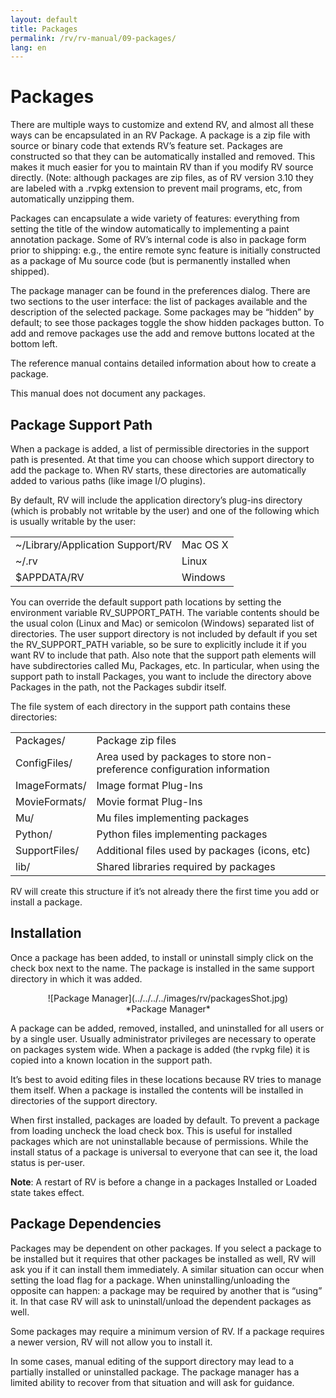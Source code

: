 ```yaml
---
layout: default
title: Packages
permalink: /rv/rv-manual/09-packages/
lang: en
---
```


# Packages

There are multiple ways to customize and extend RV, and almost all these ways can be encapsulated in an RV Package. A package is a zip file with source or binary code that extends RV’s feature set. Packages are constructed so that they can be automatically installed and removed. This makes it much easier for you to maintain RV than if you modify RV source directly. (Note: although packages are zip files, as of RV version 3.10 they are labeled with a .rvpkg extension to prevent mail programs, etc, from automatically unzipping them.

Packages can encapsulate a wide variety of features: everything from setting the title of the window automatically to implementing a paint annotation package. Some of RV’s internal code is also in package form prior to shipping: e.g., the entire remote sync feature is initially constructed as a package of Mu source code (but is permanently installed when shipped).

The package manager can be found in the preferences dialog. There are two sections to the user interface: the list of packages available and the description of the selected package. Some packages may be “hidden” by default; to see those packages toggle the show hidden packages button. To add and remove packages use the add and remove buttons located at the bottom left.

The reference manual contains detailed information about how to create a package.

This manual does not document any packages.

## Package Support Path

When a package is added, a list of permissible directories in the support path is presented. At that time you can choose which support directory to add the package to. When RV starts, these directories are automatically added to various paths (like image I/O plugins).

By default, RV will include the application directory’s plug-ins directory (which is probably not writable by the user) and one of the following which is usually writable by the user:

| | |
|-|-|
| ~/Library/Application Support/RV | Mac OS X |
| ~/.rv | Linux |
| $APPDATA/RV | Windows |

You can override the default support path locations by setting the environment variable RV_SUPPORT_PATH. The variable contents should be the usual colon (Linux and Mac) or semicolon (Windows) separated list of directories. The user support directory is not included by default if you set the RV_SUPPORT_PATH variable, so be sure to explicitly include it if you want RV to include that path. Also note that the support path elements will have subdirectories called Mu, Packages, etc. In particular, when using the support path to install Packages, you want to include the directory above Packages in the path, not the Packages subdir itself.

The file system of each directory in the support path contains these directories:

| | |
|-|-|
| Packages/ | Package zip files |
| ConfigFiles/ | Area used by packages to store non-preference configuration information |
| ImageFormats/ | Image format Plug-Ins |
| MovieFormats/ | Movie format Plug-Ins |
| Mu/ | Mu files implementing packages |
| Python/ | Python files implementing packages |
| SupportFiles/ | Additional files used by packages (icons, etc) |
| lib/ | Shared libraries required by packages |

RV will create this structure if it’s not already there the first time you add or install a package.

## Installation

Once a package has been added, to install or uninstall simply click on the check box next to the name. The package is installed in the same support directory in which it was added.

<center>![Package Manager](../../../../images/rv/packagesShot.jpg)</center>

<center>*Package Manager*</center>

A package can be added, removed, installed, and uninstalled for all users or by a single user. Usually administrator privileges are necessary to operate on packages system wide. When a package is added (the rvpkg file) it is copied into a known location in the support path.

It’s best to avoid editing files in these locations because RV tries to manage them itself. When a package is installed the contents will be installed in directories of the support directory.

When first installed, packages are loaded by default. To prevent a package from loading uncheck the load check box. This is useful for installed packages which are not uninstallable because of permissions. While the install status of a package is universal to everyone that can see it, the load status is per-user.

**Note**: A restart of RV is before a change in a packages Installed or Loaded state takes effect.

## Package Dependencies

Packages may be dependent on other packages. If you select a package to be installed but it requires that other packages be installed as well, RV will ask you if it can install them immediately. A similar situation can occur when setting the load flag for a package. When uninstalling/unloading the opposite can happen: a package may be required by another that is “using” it. In that case RV will ask to uninstall/unload the dependent packages as well.

Some packages may require a minimum version of RV. If a package requires a newer version, RV will not allow you to install it.

In some cases, manual editing of the support directory may lead to a partially installed or uninstalled package. The package manager has a limited ability to recover from that situation and will ask for guidance.

